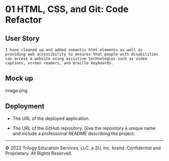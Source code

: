 # 01 HTML, CSS, and Git: Code Refactor

## User Story

```
I have cleaned up and added semantic html elements as well as providing web accessibility to ensures that people with disabilities can access a website using assistive technologies such as video captions, screen readers, and braille keyboards.
```

## Mock up
image.png

## Deployment

* The URL of the deployed application.

* The URL of the GitHub repository. Give the repository a unique name and include a professional README describing the project.

- - -
© 2022 Trilogy Education Services, LLC, a 2U, Inc. brand. Confidential and Proprietary. All Rights Reserved.
